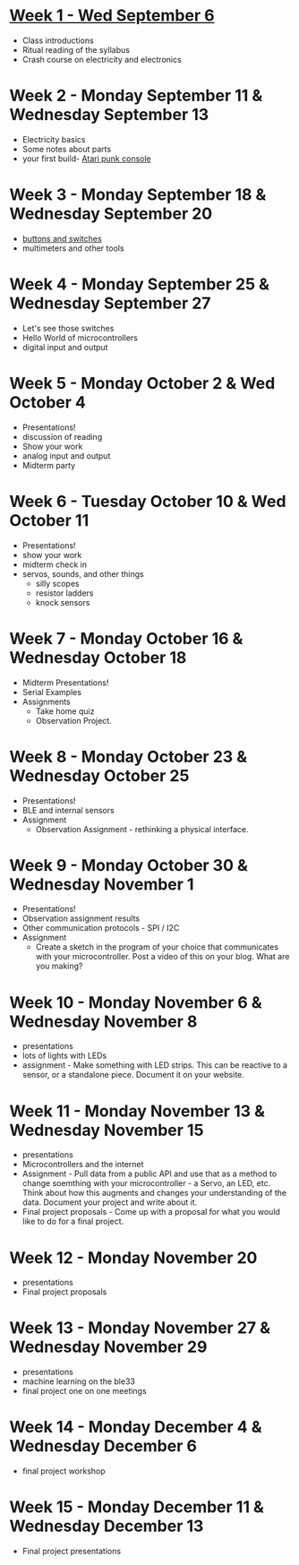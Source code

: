# [Week 1 - Wed September 6](week1.md)
* Class introductions
* Ritual reading of the syllabus
* Crash course on electricity and electronics

# Week 2 - Monday September 11 & Wednesday September 13
* Electricity basics
* Some notes about parts
* your first build- [Atari punk console](/week2/apc.md)

# Week 3 - Monday September 18 & Wednesday September 20
* [buttons and switches](switches.md)
* multimeters and other tools

# Week 4 - Monday September 25 & Wednesday September 27
* Let's see those switches
* Hello World of microcontrollers
* digital input and output

# Week 5 - Monday October 2 & Wed October 4
* Presentations!
* discussion of reading
* Show your work
* analog input and output
* Midterm party

# Week 6 - Tuesday October 10 & Wed October 11
* Presentations!
* show your work
* midterm check in
* servos, sounds, and other things
  * silly scopes
  * resistor ladders
  * knock sensors

# Week 7 - Monday October 16 & Wednesday October 18
* Midterm Presentations!
* Serial Examples
* Assignments
  * Take home quiz
  * Observation Project.
 
# Week 8 - Monday October 23 & Wednesday October 25
* Presentations!
* BLE and internal sensors
* Assignment
  * Observation Assignment - rethinking a physical interface.

# Week 9 - Monday October 30 & Wednesday November 1
* Presentations!
* Observation assignment results
* Other communication protocols - SPI / I2C
* Assignment
  * Create a sketch in the program of your choice that communicates with your microcontroller. Post a video of this on your blog. What are you making?
 
# Week 10 - Monday November 6 & Wednesday November 8
* presentations
* lots of lights with LEDs
* assignment - Make something with LED strips. This can be reactive to a sensor, or a standalone piece. Document it on your website.

# Week 11 - Monday November 13 & Wednesday November 15
* presentations
* Microcontrollers and the internet
* Assignment - Pull data from a public API and use that as a method to change soemthing with your microcontroller - a Servo, an LED, etc. Think about how this augments and changes your understanding of the data. Document your project and write about it. 
* Final project proposals - Come up with a proposal for what you would like to do for a final project. 

# Week 12 - Monday November 20 
* presentations
* Final project proposals

# Week 13 - Monday November 27 & Wednesday November 29
* presentations
* machine learning on the ble33
* final project one on one meetings

# Week 14 - Monday December 4 & Wednesday December 6
* final project workshop

# Week 15 - Monday December 11 & Wednesday December 13
* Final project presentations
